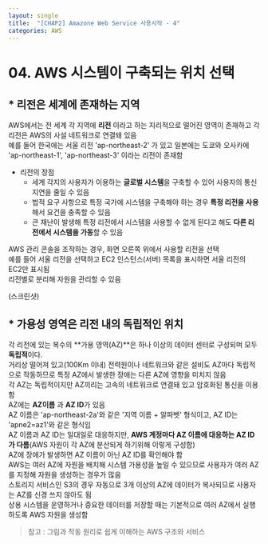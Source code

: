```yaml
---
layout: single
title:  "[CHAP2] Amazone Web Service 사용시작 - 4"
categories: AWS
---
```


# 04. AWS 시스템이 구축되는 위치 선택

## * 리전은 세계에 존재하는 지역

AWS에서는 전 세계 각 지역에 **리전** 이라고 하는 지리적으로 떨어진 영역이 존재하고 각 리전은 AWS의 사설 네트워크로 연결돼 있음  
예를 들어 한국에는 서울 리전 'ap-northeast-2' 가 있고 일본에는 도쿄와 오사카에 'ap-northeast-1', 'ap-northeast-3' 이라는 리전이 존재함  

* 리전의 장점
  - 세계 각지의 사용자가 이용하는 **글로벌 시스템**을 구축할 수 있어 사용자의 통신 지연을 줄일 수 있음  
  - 법적 요구 사항으로 특정 국가에 시스템을 구축해야 하는 경우 **특정 리전을 사용**해서 요건을 충족할 수 있음  
  - 큰 재난이 발생해 특정 리전에서 시스템을 사용할 수 없게 된다고 해도 **다른 리전에서 시스템을 가동**할 수 있음  

AWS 관리 콘솔을 조작하는 경우, 화면 오른쪽 위에서 사용할 리전을 선택  
예를 들어 서울 리전을 선택하고 EC2 인스턴스(서버) 목록을 표시하면 서울 리전의 EC2만 표시됨  
리전별로 분리해 자원을 관리할 수 있음  

(스크린샷)


## * 가용성 영역은 리전 내의 독립적인 위치

각 리전에 있는 복수의 **가용 영역(AZ)**은 하나 이상의 데이터 센터로 구성되며 모두 **독립적**이다.  
거리상 떨어져 있고(100Km 이내) 전력원이나 네트워크와 같은 설비도 AZ마다 독립적으로 작동하므로 특정 AZ에서 발생한 장애는 다른 AZ에 영향을 미치지 않음  
각 AZ는 독립적이지만 AZ끼리는 고속의 네트워크로 연결돼 있고 암호화된 통신을 이용함  
AZ에는 **AZ이름** 과 **AZ ID**가 있음  
AZ 이름은 'ap-northeast-2a'와 같은 '지역 이름 + 알파벳' 형식이고, AZ ID는 'apne2=az1'와 같은 형식임  
AZ 이름과 AZ ID는 일대일로 대응하지만, **AWS 계정마다 AZ 이름에 대응하는 AZ ID가 다름**(AWS 자원이 각 AZ에 분산되게 하기위해 이렇게 구성함)  
AZ에 장애가 발생하면 AZ 이름이 아닌 AZ ID를 확인해야 함  
AWS는 여러 AZ에 자원을 배치해 시스템 가용성을 높일 수 있으므로 사용자가 여러 AZ를 지정해 자원을 생성하는 경우가 많음  
스토리지 서비스인 S3의 경우 자동으로 3개 이상의 AZ에 데이터가 복사되므로 사용자는 AZ를 신경 쓰지 않아도 됨  
상용 시스템을 운영하거나 중요한 데이터를 저장할 때는 기본적으로 여러 AZ에서 실행하도록 AWS 자원을 생성함  


> 참고 : 그림과 작동 원리로 쉽게 이해하는 AWS 구조와 서비스